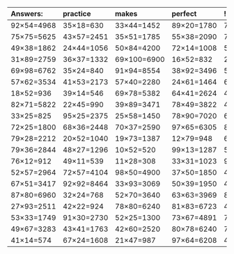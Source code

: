 | Answers: | practice | makes | perfect | ! |
| :--- | :--- | :--- | :--- | :--- |
| 92×54=4968 | 35×18=630 | 33×44=1452 | 89×20=1780 | 79×95=7505 | 
| 75×75=5625 | 43×57=2451 | 35×51=1785 | 55×38=2090 | 75×28=2100 | 
| 49×38=1862 | 24×44=1056 | 50×84=4200 | 72×14=1008 | 52×77=4004 | 
| 31×89=2759 | 36×37=1332 | 69×100=6900 | 16×52=832 | 29×49=1421 | 
| 69×98=6762 | 35×24=840 | 91×94=8554 | 38×92=3496 | 53×33=1749 | 
| 57×62=3534 | 41×53=2173 | 57×40=2280 | 24×61=1464 | 62×48=2976 | 
| 18×52=936 | 39×14=546 | 69×78=5382 | 64×41=2624 | 45×69=3105 | 
| 82×71=5822 | 22×45=990 | 39×89=3471 | 78×49=3822 | 41×28=1148 | 
| 33×25=825 | 95×25=2375 | 25×58=1450 | 78×90=7020 | 67×93=6231 | 
| 72×25=1800 | 68×36=2448 | 70×37=2590 | 97×65=6305 | 88×59=5192 | 
| 79×28=2212 | 20×52=1040 | 19×73=1387 | 12×79=948 | 61×79=4819 | 
| 79×36=2844 | 48×27=1296 | 10×52=520 | 99×13=1287 | 56×90=5040 | 
| 76×12=912 | 49×11=539 | 11×28=308 | 33×31=1023 | 95×41=3895 | 
| 52×57=2964 | 72×57=4104 | 98×50=4900 | 37×50=1850 | 44×80=3520 | 
| 67×51=3417 | 92×92=8464 | 33×93=3069 | 50×39=1950 | 44×79=3476 | 
| 87×80=6960 | 32×24=768 | 52×70=3640 | 63×63=3969 | 80×81=6480 | 
| 27×93=2511 | 42×22=924 | 78×80=6240 | 81×83=6723 | 45×63=2835 | 
| 53×33=1749 | 91×30=2730 | 52×25=1300 | 73×67=4891 | 77×46=3542 | 
| 49×67=3283 | 43×41=1763 | 42×60=2520 | 80×78=6240 | 73×89=6497 | 
| 41×14=574 | 67×24=1608 | 21×47=987 | 97×64=6208 | 41×97=3977 | 
